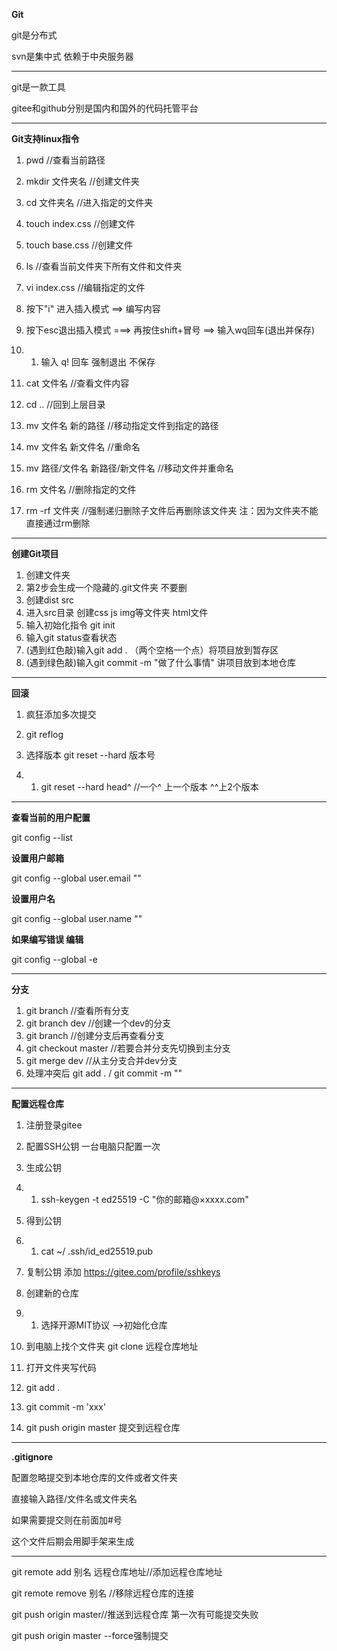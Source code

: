 **Git**

git是分布式

svn是集中式  依赖于中央服务器

------

git是一款工具

gitee和github分别是国内和国外的代码托管平台

------

**Git支持linux指令**

1. pwd //查看当前路径

2. mkdir 文件夹名 //创建文件夹

3. cd 文件夹名 //进入指定的文件夹

4. touch index.css //创建文件

5. touch base.css //创建文件

6. ls  //查看当前文件夹下所有文件和文件夹

7. vi index.css //编辑指定的文件

8. 按下"i"  进入插入模式  ==> 编写内容

9. 按下esc退出插入模式  ===>  再按住shift+冒号  ==>  输入wq回车(退出并保存)  

10. 1. 输入 q! 回车 强制退出 不保存

11. cat 文件名  //查看文件内容

12. cd .. //回到上层目录

13. mv  文件名  新的路径  //移动指定文件到指定的路径

14. mv 文件名  新文件名   //重命名

15. mv  路径/文件名  新路径/新文件名  //移动文件并重命名

16. rm 文件名 //删除指定的文件

17. rm -rf  文件夹   //强制递归删除子文件后再删除该文件夹  注：因为文件夹不能直接通过rm删除

------

**创建Git项目**

1. 创建文件夹
2. 第2步会生成一个隐藏的.git文件夹 不要删
3. 创建dist src 
4. 进入src目录  创建css js img等文件夹  html文件
5. 输入初始化指令   git init
6. 输入git status查看状态
7. (遇到红色敲)输入git add . （两个空格一个点）将项目放到暂存区
8. (遇到绿色敲)输入git commit -m "做了什么事情"  讲项目放到本地仓库

------

**回滚**

1. 疯狂添加多次提交

2. git reflog

3. 选择版本   git reset --hard 版本号

4. 1. git reset --hard head^  //一个^ 上一个版本   ^^上2个版本

------

**查看当前的用户配置**

git config --list

**设置用户邮箱**

git config --global user.email ""

**设置用户名**

git config --global user.name ""

**如果编写错误 编辑**

git config --global -e

------

**分支**

1. git branch  //查看所有分支
2. git branch dev //创建一个dev的分支
3. git branch //创建分支后再查看分支
4. git checkout master //若要合并分支先切换到主分支
5. git merge dev   //从主分支合并dev分支 
6. 处理冲突后 git add . / git commit -m ""

------

**配置远程仓库**

1. 注册登录gitee

2. 配置SSH公钥 一台电脑只配置一次

3. 生成公钥

4. 1.  ssh-keygen -t ed25519 -C "你的邮箱@×xxxx.com"

5. 得到公钥

6. 1. cat ~/ .ssh/id_ed25519.pub

7. 复制公钥 添加  https://gitee.com/profile/sshkeys

8. 创建新的仓库

9. 1. 选择开源MIT协议 -->初始化仓库

10. 到电脑上找个文件夹 git clone 远程仓库地址

11. 打开文件夹写代码

12. git add .

13. git commit -m 'xxx'

14. git push origin master 提交到远程仓库

------

**.gitignore**

配置忽略提交到本地仓库的文件或者文件夹

直接输入路径/文件名或文件夹名

如果需要提交则在前面加#号

这个文件后期会用脚手架来生成

------

git remote add 别名 远程仓库地址//添加远程仓库地址

git remote remove 别名 //移除远程仓库的连接

git  push origin  master//推送到远程仓库 第一次有可能提交失败 

git  push origin  master --force强制提交
